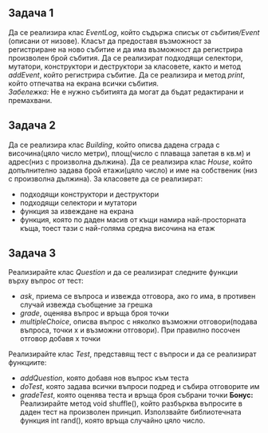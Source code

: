 ## Задача 1
Да се реализира клас *EventLog*, който съдържа списък от *събития/Event* (описани от
низове). Класът да предоставя възможност за регистриране на ново събитие и да има
възможност да регистрира произволен брой събития. Да се реализират подходящи селектори, 
мутатори, конструктори и деструктори за класовете, както и метод *addEvent*, който
регистрира събитие. Да се реализира и метод *print*, който отпечатва на екрана всички събития.</br>
*Забележка:* Не е нужно събитията да могат да бъдат редактирани и премахвани.


## Задача 2
Да се реализира клас *Building*, който описва дадена сграда с височина(цяло
число метри), площ(число с плаваща запетая в кв.м) и адрес(низ с произволна дължина).
Да се реализира клас *House*, който допълнително задава брой етажи(цяло
число) и име на собственик (низ с произволна дължина). За класовете да се реализират:</br> 
- подходящи конструктори и деструктори</br>
- подходящи селектори и мутатори</br>
- функция за извеждане на екрана</br>
- функция, която по даден масив от къщи намира най-просторната къща, тоест тази с най-голяма средна височина на етаж</br>


## Задача 3
Реализирайте клас *Question* и да се реализират следните функции върху въпрос от тест:
- *ask*, приема се въпроса и извежда отговора, ако го има, в противен случай извежда съобщение за грешка
- *grade*, оценява въпрос и връща броя точки
- *multipleChoice*, описва въпрос с няколко възможни отговори(подава въпроса, 
точки x и възможни отговори). При правилно посочен отговор добавя x точки

Реализирайте клас *Test*, представящ тест с въпроси и да се реализират функциите:
- *addQuestion*, която добавя нов въпрос към теста
- *doTest*, която задава всички въпроси подред и събира отговорите им
- *gradeTest*, която оценява теста и връща броя събрани точки
**Бонус:** Реализирайте метод void shuffle(), който разбърква въпросите в даден тест на
произволен принцип. Използвайте библиотечната функция int rand(), която връща случайно
цяло число.

